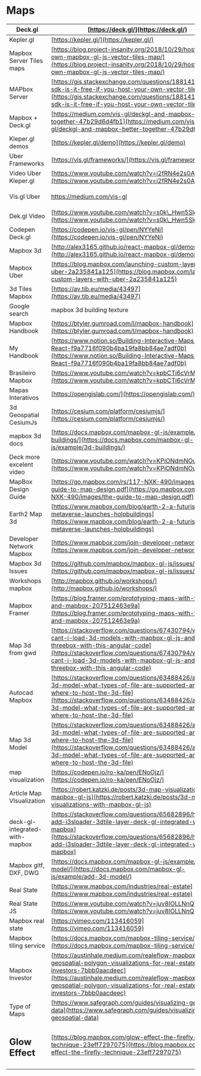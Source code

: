 # Maps

| Deck.gl                                         | [https://deck.gl/](https://deck.gl/)                                                                                                                                                                                                                         |
| ----------------------------------------------- | ------------------------------------------------------------------------------------------------------------------------------------------------------------------------------------------------------------------------------------------------------------ |
| Kepler.gl                                       | [https://kepler.gl/](https://kepler.gl/)                                                                                                                                                                                                                     |
| Mapbox Server Tiles maps                        | [https://blog.project-insanity.org/2018/10/29/host-your-own-mapbox-gl-js-vector-tiles-map/](https://blog.project-insanity.org/2018/10/29/host-your-own-mapbox-gl-js-vector-tiles-map/)                                                                       |
| MAPbox Server                                   | [https://gis.stackexchange.com/questions/188141/mapbox-sdk-is-it-free-if-you-host-your-own-vector-tiles](https://gis.stackexchange.com/questions/188141/mapbox-sdk-is-it-free-if-you-host-your-own-vector-tiles)                                             |
| Mapbox + Deck.gl                                | [https://medium.com/vis-gl/deckgl-and-mapbox-better-together-47b29d6d4fb1](https://medium.com/vis-gl/deckgl-and-mapbox-better-together-47b29d6d4fb1)                                                                                                         |
| Kleper.gl demos                                 | [https://kepler.gl/demo](https://kepler.gl/demo)                                                                                                                                                                                                             |
| Uber Frameworks                                 | [https://vis.gl/frameworks/](https://vis.gl/frameworks/)                                                                                                                                                                                                     |
| Video Uber Kleper.gl                            | [https://www.youtube.com/watch?v=i2fRN4e2s0A](https://www.youtube.com/watch?v=i2fRN4e2s0A)                                                                                                                                                                   |
| Vis.gl Uber                                     | <p><a href="https://medium.com/vis-gl">https://medium.com/vis-gl</a></p><p></p>                                                                                                                                                                              |
| Dek.gl Video                                    | [https://www.youtube.com/watch?v=s0k\_Hwn5Slg](https://www.youtube.com/watch?v=s0k\_Hwn5Slg)                                                                                                                                                                 |
| Codepen Deck.gl                                 | [https://codepen.io/vis-gl/pen/NYYeNj](https://codepen.io/vis-gl/pen/NYYeNj)                                                                                                                                                                                 |
| Mapbox 3d                                       | [http://alex3165.github.io/react-mapbox-gl/demos](http://alex3165.github.io/react-mapbox-gl/demos)                                                                                                                                                           |
| Mapbox Uber                                     | [https://blog.mapbox.com/launching-custom-layers-with-uber-2a235841a125](https://blog.mapbox.com/launching-custom-layers-with-uber-2a235841a125)                                                                                                             |
| 3d Tiles Mapbox                                 | [https://av.tib.eu/media/43497](https://av.tib.eu/media/43497)                                                                                                                                                                                               |
| Google search                                   | mapbox 3d building texture                                                                                                                                                                                                                                   |
| Mapbox Handbook                                 | [https://btyler.gumroad.com/l/mapbox-handbook](https://btyler.gumroad.com/l/mapbox-handbook)                                                                                                                                                                 |
| My Handbook                                     | [https://www.notion.so/Building-Interactive-Maps-with-React-f9a7716f090b4ba19fa8bb84ae7adf0b](https://www.notion.so/Building-Interactive-Maps-with-React-f9a7716f090b4ba19fa8bb84ae7adf0b)                                                                   |
| Brasileiro Mapbox                               | [https://www.youtube.com/watch?v=kpbCTi6cVrM](https://www.youtube.com/watch?v=kpbCTi6cVrM)                                                                                                                                                                   |
| Mapas Interativos                               | [https://opengislab.com/](https://opengislab.com/)                                                                                                                                                                                                           |
| 3d Geospatial CesiumJs                          | [https://cesium.com/platform/cesiumjs/](https://cesium.com/platform/cesiumjs/)                                                                                                                                                                               |
| mapbox 3d docs                                  | [https://docs.mapbox.com/mapbox-gl-js/example/3d-buildings/](https://docs.mapbox.com/mapbox-gl-js/example/3d-buildings/)                                                                                                                                     |
| Deck more excelent video                        | [https://www.youtube.com/watch?v=KPiONdmNOuI](https://www.youtube.com/watch?v=KPiONdmNOuI)                                                                                                                                                                   |
| MapBox Design Guide                             | [https://go.mapbox.com/rs/117-NXK-490/images/the-guide-to-map-design.pdf](https://go.mapbox.com/rs/117-NXK-490/images/the-guide-to-map-design.pdf)                                                                                                           |
| Earth2 Map 3d                                   | [https://www.mapbox.com/blog/earth-2-a-futuristic-metaverse-launches-holobuildings](https://www.mapbox.com/blog/earth-2-a-futuristic-metaverse-launches-holobuildings)                                                                                       |
| Developer Network Mapbox                        | [https://www.mapbox.com/join-developer-network](https://www.mapbox.com/join-developer-network)                                                                                                                                                               |
| Mapbox 3d Issues                                | [https://github.com/mapbox/mapbox-gl-js/issues/10950](https://github.com/mapbox/mapbox-gl-js/issues/10950)                                                                                                                                                   |
| Workshops mapbox                                | [http://mapbox.github.io/workshops/](http://mapbox.github.io/workshops/)                                                                                                                                                                                     |
| Mapbox Framer                                   | [https://blog.framer.com/prototyping-maps-with-framer-and-mapbox-207512463e9a](https://blog.framer.com/prototyping-maps-with-framer-and-mapbox-207512463e9a)                                                                                                 |
| Map 3d from gwd                                 | [https://stackoverflow.com/questions/67430794/why-cant-i-load-3d-models-with-mapbox-gl-js-and-threebox-with-this-angular-code](https://stackoverflow.com/questions/67430794/why-cant-i-load-3d-models-with-mapbox-gl-js-and-threebox-with-this-angular-code) |
| Autocad Mapbox                                  | [https://stackoverflow.com/questions/63488426/add-a-3d-model-what-types-of-file-are-supported-and-where-to-host-the-3d-file](https://stackoverflow.com/questions/63488426/add-a-3d-model-what-types-of-file-are-supported-and-where-to-host-the-3d-file)     |
| Map 3d Model                                    | [https://stackoverflow.com/questions/63488426/add-a-3d-model-what-types-of-file-are-supported-and-where-to-host-the-3d-file](https://stackoverflow.com/questions/63488426/add-a-3d-model-what-types-of-file-are-supported-and-where-to-host-the-3d-file)     |
| map visualization                               | [https://codepen.io/ro-ka/pen/ENoOjz/](https://codepen.io/ro-ka/pen/ENoOjz/)                                                                                                                                                                                 |
| Article Map VIsualization                       | [https://robert.katzki.de/posts/3d-map-visualizations-with-mapbox-gl-js](https://robert.katzki.de/posts/3d-map-visualizations-with-mapbox-gl-js)                                                                                                             |
| deck-gl-integrated-with-mapbox                  | [https://stackoverflow.com/questions/65682896/how-to-add-i3sloader-3dtile-layer-deck-gl-integrated-with-mapbox](https://stackoverflow.com/questions/65682896/how-to-add-i3sloader-3dtile-layer-deck-gl-integrated-with-mapbox)                               |
| Mapbox gltf, DXF, DWG                           | [https://docs.mapbox.com/mapbox-gl-js/example/add-3d-model/](https://docs.mapbox.com/mapbox-gl-js/example/add-3d-model/)                                                                                                                                     |
| Real State                                      | [https://www.mapbox.com/industries/real-estate](https://www.mapbox.com/industries/real-estate)                                                                                                                                                               |
| Real State JS                                   | [https://www.youtube.com/watch?v=juv8IOLLNnQ](https://www.youtube.com/watch?v=juv8IOLLNnQ)                                                                                                                                                                   |
| Mapbox real state                               | [https://vimeo.com/113416059](https://vimeo.com/113416059)                                                                                                                                                                                                   |
| Mapbox tiling service                           | [https://docs.mapbox.com/mapbox-tiling-service/guides/](https://docs.mapbox.com/mapbox-tiling-service/guides/)                                                                                                                                               |
| Mapbox Investor                                 | [https://austinhale.medium.com/realeflow-mapbox-geospatial-polygon-visualizations-for-real-estate-investors-7bbb0aacdeec](https://austinhale.medium.com/realeflow-mapbox-geospatial-polygon-visualizations-for-real-estate-investors-7bbb0aacdeec)           |
| Type of Maps                                    | [https://www.safegraph.com/guides/visualizing-geospatial-data](https://www.safegraph.com/guides/visualizing-geospatial-data)                                                                                                                                 |
| <h2 id="1f8e"><strong>Glow Effect</strong></h2> | [https://blog.mapbox.com/glow-effect-the-firefly-technique-23eff7297075](https://blog.mapbox.com/glow-effect-the-firefly-technique-23eff7297075)                                                                                                             |
|                                                 |                                                                                                                                                                                                                                                              |

